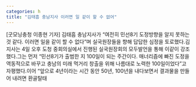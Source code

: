 ```yaml
---
categories: h
title: "김태흠 충남지사 이러면 일 같이 할 수 없어"
---
```

[굿모닝충청 이종현 기자] 김태흠 충남지사가 “여전히 민선8기 도정방향을 알지 못하는 것 같다. 이러면 일을 같이 할 수 없다”며 실국원장들을 향해 답답한 심정을 토로했다.김 지사는 4일 오후 도청 중회의실에서 진행된 실국원장회의 모두발언을 통해 이같이 강조했다.그는 먼저 “민선8기가 출범한 지 100일이 되는 주간이다. 매너리즘에 빠진 도정을 역동적으로 바꾸고 충남의 미래 먹거리 창출을 위해 나름대로 노력한 100일이었다”고 자평했다.이어 “앞으로 4년이라는 시간 동안 50년, 100년을 내다보면서 결과물을 만들어 내려면 환골탈태
